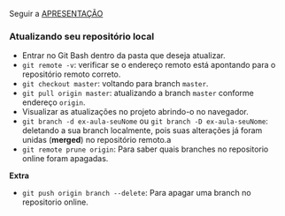 Seguir a <a href="https://docs.google.com/presentation/d/1N5Atv3sfcyYviYhLp_lMU5nL_C01LxdRi8Fw7gDYPQE/edit?usp=sharing" target="_blank">APRESENTAÇÃO</a>

### Atualizando seu repositório local
- Entrar no Git Bash dentro da pasta que deseja atualizar.
- `git remote -v`: verificar se o endereço remoto está apontando para o repositório remoto correto.
- `git checkout master`: voltando para branch `master`.
- `git pull origin master`: atualizando a branch `master` conforme endereço `origin`.
- Visualizar as atualizações no projeto abrindo-o no navegador.
- `git branch -d ex-aula-seuNome` ou `git branch -D ex-aula-seuNome`: deletando a sua branch localmente, pois suas alterações já foram unidas (**merged**) no repositório remoto.a
- `git remote prune origin`: Para saber quais branches no repositorio online foram apagadas.

**Extra**
- `git push origin branch --delete`: Para apagar uma branch no repositorio online.